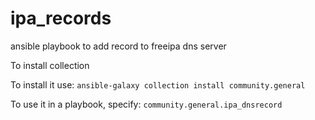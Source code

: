# ipa_records
ansible playbook to add record to freeipa dns server 


To install collection


To install it use: `ansible-galaxy collection install community.general`

To use it in a playbook, specify: `community.general.ipa_dnsrecord`

